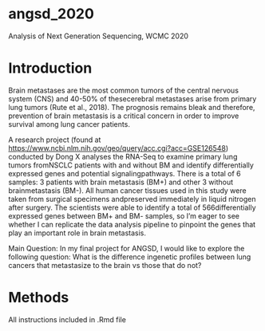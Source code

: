 # angsd_2020
Analysis of Next Generation Sequencing, WCMC 2020 

# Introduction

Brain metastases are the most common tumors of the central nervous system (CNS) and 40-50% of thesecerebral metastases arise from primary lung tumors (Rute et al., 2018). The prognosis remains bleak and therefore, prevention of brain metastasis is a critical concern in order to improve survival among lung cancer patients.

A research project (found at https://www.ncbi.nlm.nih.gov/geo/query/acc.cgi?acc=GSE126548) conducted by Dong X analyses the RNA-Seq to examine primary lung tumors fromNSCLC patients with and without BM and identify differentially expressed genes and potential signalingpathways. There is a total of 6 samples: 3 patients with brain metastasis (BM+) and other 3 without brainmetastasis (BM-). All human cancer tissues used in this study were taken from surgical specimens andpreserved immediately in liquid nitrogen after surgery. The scientists were able to identify a total of 566differentially expressed genes between BM+ and BM- samples, so I’m eager to see whether I can replicate the data analysis pipeline to pinpoint the genes that play an important role in brain metastasis.

Main Question: In my final project for ANGSD, I would like to explore the following question: What is the difference ingenetic profiles between lung cancers that metastasize to the brain vs those that do not?

# Methods

All instructions included in .Rmd file
